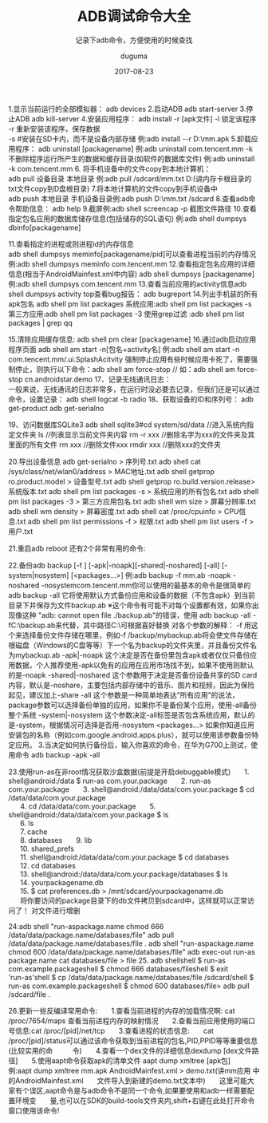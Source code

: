 ﻿---
layout:     post
title:      ADB调试命令大全
subtitle:   记录下adb命令，方便使用的时候查找
date:       2017-08-23
author:     duguma
header-img: img/article-bg.jpg
top: false
catalog: true
tags:
    - 工具命令
    - adb调试
---

1.显示当前运行的全部模拟器：    adb devices
2.启动ADB    adb start-server
3.停止ADB   adb kill-server
4.安装应用程序：      adb install -r [apk文件]
-l 锁定该程序  
-r 重新安装该程序，保存数据  
-s #安装在SD卡内，而不是设备内部存储
例:adb install --r D:\mm.apk
5.卸载应用程序：  adb uninstall [packagename]
例:adb uninstall com.tencent.mm
-k  不删除程序运行所产生的数据和缓存目录(如软件的数据库文件)
例:adb uninstall -k com.tencent.mm
6. 将手机设备中的文件copy到本地计算机：     
adb pull 设备目录 本地目录
例:adb pull /sdcard/mm.txt D:\(讲内存卡根目录的txt文件copy到D盘根目录)
7.将本地计算机的文件copy到手机设备中   
adb push 本地目录 手机设备目录例:adb push D:\mm.txt /sdcard
8.查看adb命令帮助信息：      adb help
9.截屏例:adb shell screencap -p 截图文件路径
10.查看指定包名应用的数据库储存信息(包括储存的SQL语句)
例:adb shell dumpsys dbinfo[packagename]

11.查看指定的进程或则进程id的内存信息  
adb shell dumpsys meminfo[packagename/pid]可以查看进程当前的内存情况
例:adb shell dumpsys meminfo com.tencent.mm
12.查看指定包名应用的详细信息(相当于AndroidMainfest.xml中内容)
adb shell dumpsys [packagename]例:adb shell dumpsys com.tencent.mm
13.查看当前应用的activity信息adb shell dumpsys activity top查看bug报告： 
adb bugreport 
14.列出手机装的所有apk包名
adb shell pm list packages
系统应用:adb shell pm list packages -s
第三方应用:adb shell pm list packages -3
使用grep过滤 :adb shell pm list packages | grep qq

15.清除应用缓存信息:
adb shell pm clear [packagename]
16.通过adb启动应用程序页面
adb shell am start -n[包名+activity名]
例:adb shell am start -n com.tencent.mm/.ui.SplashAcitvity
强制停止应用有些时候应用卡死了，需要强制停止，则执行以下命令：adb shell am force-stop <packagename>// 如：adb shell am force-stop cn.androidstar.demo
17、记录无线通讯日志：    
一般来说，无线通讯的日志非常多，在运行时没必要去记录，但我们还是可以通过命令，设置记录： 
    adb shell 
    logcat -b radio
18、获取设备的ID和序列号：     adb get-product 
     adb get-serialno

19、访问数据库SQLite3    adb shell 
     sqlite3#cd system/sd/data //进入系统内指定文件夹 
ls //列表显示当前文件夹内容 
rm -r xxx //删除名字为xxx的文件夹及其里面的所有文件 
rm xxx //删除文件xxx 
rmdir xxx //删除xxx的文件夹

20.导出设备信息
adb get-serialno > 序列号.txt
adb shell cat /sys/class/net/wlan0/address > MAC地址.txt
adb shell getprop ro.product.model > 设备型号.txt
adb shell getprop ro.build.version.release> 系统版本.txt
adb shell pm list packages -s > 系统应用的所有包名.txt
adb shell pm list packages -3 > 第三方应用包名.txt
adb shell wm size > 屏幕分辨率.txt
adb shell wm density > 屏幕密度.txt
adb shell cat /proc/cpuinfo > CPU信息.txt
adb shell pm list permissions -f > 权限.txt
adb shell pm list users -f > 用户.txt

21.重启adb reboot
还有2个非常有用的命令:

22.备份adb backup 
[-f <file>] [-apk|-noapk][-shared|-noshared] [-all] [-system|nosystem] [<packages...>]
例:adb backup -f mm.ab -noapk -noshared -nosystemcom.tencent.mm你可以使用的最基本的命令是很简单的
adb backup -all
它将使用默认方式备份应用和设备的数据（不包含apk）到当前目录下并保存为文件backup.ab
※这个命令有可能不对每个设置都有效，如果你出现像这种 "adb: cannot open file ./backup.ab"的错误，使用 adb backup -all -fC:\backup.ab来代替，其中路径C:\可根据喜好替换
对各个参数的解释：
-f <file>
用这个来选择备份文件存储在哪里，例如-f /backup/mybackup.ab将会使文件存储在根磁盘（Windows的C盘等等）下一个名为backup的文件夹里，并且备份文件名为mybackup.ab
-apk|-noapk
这个决定是否在备份里包含apk或者仅仅只备份应用数据，个人推荐使用-apk以免有的应用在应用市场找不到，如果不使用则默认的是-noapk
-shared|-noshared
这个参数用于决定是否备份设备共享的SD card内容，默认是-noshare，主要包括内部存储中的音乐、图片和视频，因此为保险起见，建议加上-share
-all
这个参数是一种简单地表达“所有应用”的说法，package参数可以选择备份单独的应用，如果你不是备份某个应用，使用-all备份整个系统
-system|-nosystem
这个参数决定-all标签是否包含系统应用，默认的是-system，根据情况可选择是否用-nosystem
<packages...>
如果你知道应用安装包的名称（例如com.google.android.apps.plus），就可以使用该参数备份特定应用。
3.当决定如何执行备份后，输入你喜欢的命令，在华为G700上测试，使用命令
adb backup -apk -all

23.使用run-as在非root情况获取沙盒数据(前提是开启debuggable模式)
   &nbsp;   &nbsp;    &nbsp;  1.   shell@android:/data $ run-as com.your.package 
   &nbsp;   &nbsp;    &nbsp;  2.   run-as com.your.package 
   &nbsp;   &nbsp;    &nbsp;  3.   shell@android:/data/data/com.your.package  $ cd /data/data/com.your.package  
  &nbsp;   &nbsp;    &nbsp;   4.  cd /data/data/com.your.package 
   &nbsp;   &nbsp;    &nbsp;  5.  shell@android:/data/data/com.your.package $ ls  
   &nbsp;   &nbsp;    &nbsp;  6.  ls  
  &nbsp;   &nbsp;    &nbsp;   7.  cache  
   &nbsp;   &nbsp;    &nbsp;  8.  databases 
 &nbsp;   &nbsp;    &nbsp;    9. lib  
   &nbsp;   &nbsp;    &nbsp;  10. shared_prefs  
   &nbsp;   &nbsp;    &nbsp;  11. shell@android:/data/data/com.your.package $ cd databases  
  &nbsp;   &nbsp;    &nbsp;   12. cd databases  
  &nbsp;   &nbsp;    &nbsp;   13. shell@android:/data/data/com.your.package/databases $ ls  
  &nbsp;   &nbsp;    &nbsp;   14. yourpackagename.db  
  &nbsp;   &nbsp;    &nbsp;   15. $ cat preferences.db > /mnt/sdcard/yourpackagename.db    
&nbsp;   &nbsp;    &nbsp; 将你要访问的package目录下的db文件拷贝到sdcard中，这样就可以正常访问了！ 对文件进行增删

24:adb shell "run-aspackage.name chmod 666 /data/data/package.name/databases/file"
    adb pull /data/data/package.name/databases/file .
    adb shell "run-aspackage.name chmod 600 /data/data/package.name/databases/file"
    adb exec-out run-as package.name cat databases/file > file 
25. adb shellshell $ run-as com.example.packageshell $ chmod 666 databases/fileshell $     exit                                             
'run-as'shell $ cp /data/data/package.name/databases/file /sdcard/shell $ run-as com.example.packageshell $ chmod 600 databases/file> adb pull /sdcard/file .

26.更新一些反编译常用命令:
 &nbsp;   &nbsp;    &nbsp;    1.查看当前进程的内存的加载情况啊: cat /proc/7654/maps 查看当前进程内存的映射情况
 &nbsp;   &nbsp;    &nbsp;    2.查看当前应用使用的端口号信息:cat /proc/[pid]/net/tcp
  &nbsp;   &nbsp;    &nbsp;   3.查看进程的状态信息:
     &nbsp;   &nbsp;    &nbsp;  cat /proc/[pid]/status可以通过该命令获取到当前进程的包名,PID,PPID等等重要信息(比较实用的命&nbsp;   &nbsp;    &nbsp; &nbsp;   &nbsp;    令)
 &nbsp;   &nbsp;    &nbsp;    4.查看一个dex文件的详细信息dexdump [dex文件路径]
  &nbsp;   &nbsp;    &nbsp;   5.使用aapt命令获取apk的清单文件  aapt dump xmltree [apk包]
   &nbsp;   &nbsp;    &nbsp;    例:aapt  dump xmltree mm.apk AndroidMainfest.xml > demo.txt(讲mm应用        中的AndroidMainfest.xml &nbsp;   &nbsp;    &nbsp; 文件导入到新建的demo.txt文本中)
   &nbsp;   &nbsp;    &nbsp;    这里可能大家有个误区,aapt命令是与adb命令不是同一个命令,如果要使用和adb一样需要配置环境变
  &nbsp;   &nbsp;    &nbsp;     量,也可以在SDK的build-tools文件夹内,shift+右键在此处打开命令窗口使用该命令!
